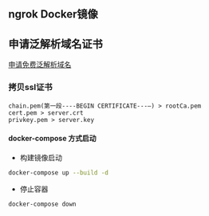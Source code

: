 ## ngrok Docker镜像

## 申请泛解析域名证书
[申请免费泛解析域名](https://lizhijun.me/12ff76ca13cb4995898d61a7bcc6ad58)

### 拷贝ssl证书
```
chain.pem(第一段----BEGIN CERTIFICATE---—) > rootCa.pem
cert.pem > server.crt
privkey.pem > server.key
```


#### docker-compose 方式启动

- 构建镜像启动

```bash
docker-compose up --build -d
```

- 停止容器

```bash
docker-compose down
```




